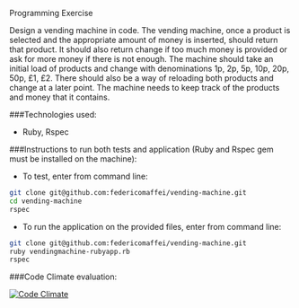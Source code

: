 Programming Exercise

Design a vending machine in code. The vending machine, once a product is selected and the appropriate amount of money is inserted, should return that product. It should also return change if too much money is provided or ask for more money if there is not enough. The machine should take an initial load of products and change with denominations 1p, 2p, 5p, 10p, 20p, 50p, £1, £2. There should also be a way of reloading both products and change at a later point. The machine needs to keep track of the products and money that it contains.

###Technologies used:

* Ruby, Rspec

###Instructions to run both tests and application (Ruby and Rspec gem must be installed on the machine):

* To test, enter from command line:
```bash
git clone git@github.com:federicomaffei/vending-machine.git
cd vending-machine
rspec
```

* To run the application on the provided files, enter from command line:
```bash
git clone git@github.com:federicomaffei/vending-machine.git
ruby vendingmachine-rubyapp.rb 
rspec
```

###Code Climate evaluation:

[![Code Climate](https://codeclimate.com/github/federicomaffei/cinema-reservations/badges/gpa.svg)](https://codeclimate.com/github/federicomaffei/cinema-reservations)